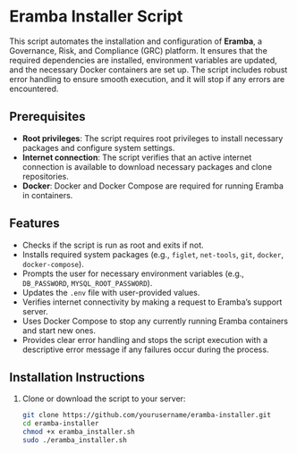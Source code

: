 # Eramba Installer Script

This script automates the installation and configuration of **Eramba**, a Governance, Risk, and Compliance (GRC) platform. It ensures that the required dependencies are installed, environment variables are updated, and the necessary Docker containers are set up. The script includes robust error handling to ensure smooth execution, and it will stop if any errors are encountered.

## Prerequisites

- **Root privileges**: The script requires root privileges to install necessary packages and configure system settings.
- **Internet connection**: The script verifies that an active internet connection is available to download necessary packages and clone repositories.
- **Docker**: Docker and Docker Compose are required for running Eramba in containers.

## Features

- Checks if the script is run as root and exits if not.
- Installs required system packages (e.g., `figlet`, `net-tools`, `git`, `docker`, `docker-compose`).
- Prompts the user for necessary environment variables (e.g., `DB_PASSWORD`, `MYSQL_ROOT_PASSWORD`).
- Updates the `.env` file with user-provided values.
- Verifies internet connectivity by making a request to Eramba’s support server.
- Uses Docker Compose to stop any currently running Eramba containers and start new ones.
- Provides clear error handling and stops the script execution with a descriptive error message if any failures occur during the process.

## Installation Instructions

1. Clone or download the script to your server:

   ```bash
   git clone https://github.com/yourusername/eramba-installer.git
   cd eramba-installer
   chmod +x eramba_installer.sh
   sudo ./eramba_installer.sh
   ```
